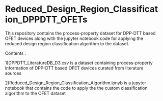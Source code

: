 # Reduced_Design_Region_Classification_DPPDTT_OFETs
This repository contains the process-property dataset for DPP-DTT based OFET devices along with the jupyter notebook code for applying the reduced design region classification algorithm to the dataset.

Contents :

1)DPPDTT_LiteratureDB_D3.csv is a dataset containing process-property information of DPP-DTT based OFET devices curated from literature sources

2)Reduced_Design_Region_Classification_Algorithm.ipnyb is a jupyter notebook that contains the code to apply the the custom classification algorithm to the OFET dataset

